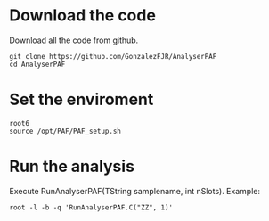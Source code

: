 Download the code
====

Download all the code from github.

    git clone https://github.com/GonzalezFJR/AnalyserPAF
    cd AnalyserPAF





Set the enviroment
====

    root6
    source /opt/PAF/PAF_setup.sh


Run the analysis
====

Execute RunAnalyserPAF(TString samplename, int nSlots). Example: 

    root -l -b -q 'RunAnalyserPAF.C("ZZ", 1)'

